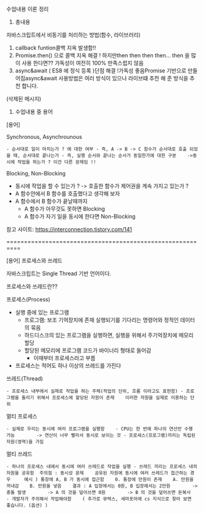 수업내용 이론 정리

1. 총내용

자바스크립트에서 비동기를 처리하는 방법(함수, 라이브러리)

1. callback funtion콜백 지옥 발생함!!
2. Promise.then() 으로 콜백 지옥 해결 ! 하지만then then then then... then 을 많이 사용 한다면?? 가독성이 여전히 100% 만족스럽지 않음
3. async&await ( ES8 에 정식 등록 )단점 해결 !가독성 좋음Promise 기반으로 만들어짐async&await 사용방법은 여러 방식이 있으나 라이브떄 추천 해 준 방식을 추천 합니다.

(삭제된 메시지)

1. 수업내용 중 용어

[용어] 

Synchronous, Asynchrounous

```
- 순서대로 일이 마치는가 ? 에 대한 여부 - 즉, A -> B -> C 함수가 순서대로 호출 되었을 때, 순서대로 끝나는가 - 즉, 실행 순서와 끝나는 순서가 동일한가에 대한 구분    ->동시에 작업을 하는가 ? 이건 다른 문제임 !!
```

Blocking, Non-Blocking

- 동시에 작업을 할 수 있는가 ?
    -> 호출한 함수가 제어권을 계속 가지고 있는가 ?
- A 함수안에서 B 함수를 호출했다고 생각해 보자 
- A 함수에서 B 함수가 끝날때까지
    - A 함수가 아무것도 못하면 Blocking
    - A 함수가 자기 일을 동시에 한다면 Non-Blocking

참고 사이트: https://interconnection.tistory.com/141

==========================================================

[용어] 프로세스와 쓰레드

자바스크립트는 Single Thread 기반 언어이다.

프로세스와 쓰레드란??

프로세스(Process)

- 실행 중에 있는 프로그램
    - 프로그램: 보조 기억장치에 존재
        실행되기를 기다리는 명령어와 정적인 데이터의 묶음
    - 하드디스크의 있는 프로그램을 실행하면,
        실행을 위해서 주기억장치에 메모리 할당
    - 할당된 메모리에 프로그램 코드가 바이너리 형태로 들어감
        - 이때부터 프로세스라고 부름
- 프로세스는 적어도 하나 이상의 쓰레드를 가진다

쓰레드(Thread)

```
- 프로세스 내부에서 실제로 작업을 하는 주체(작업의 단위, 흐름 이라고도 표현함) - 프로그램을 돌리기 위해서 프로세스에 할당된 자원이 존재    이러한 자원을 실제로 이용하는 단위
```

멀티 프로세스

```
- 실제로 우리는 동시에 여러 프로그램을 실행함    - CPU는 한 번에 하나의 연산만 수행 가능        -> 연산이 너무 빨라서 동시로 보이는 것 - 프로세스(프로그램)끼리는 독립된 자원(영역)을 가짐
```

멀티 쓰레드

```
- 하나의 프로세스 내에서 동시에 여러 쓰레드로 작업을 실행 - 쓰레드 끼리는 프로세스 내의 자원을 공유함  주의점 : 동시성 문제    공유된 자원에 동시에 여러 쓰레드가 접근하는 경우     예시 ) 통장에 A, B 가 동시에 접근함    0. 통장에 만원이 존재    A. 만원을 꺼내감    B. 만원을 넣음    결과 : A 입장에서는 0원, B 입장에서는 2만원        -> 충돌 발생        -> A 의 것을 덮어쓰면 0원        -> B 의 것을 덮어쓰면 돈복사    - 개발자가 주의해서 작업해야함    ( 추가로 뮤텍스, 세마포어에 cs 지식으로 찾아 보면 좋습니다. (옵션) )
```